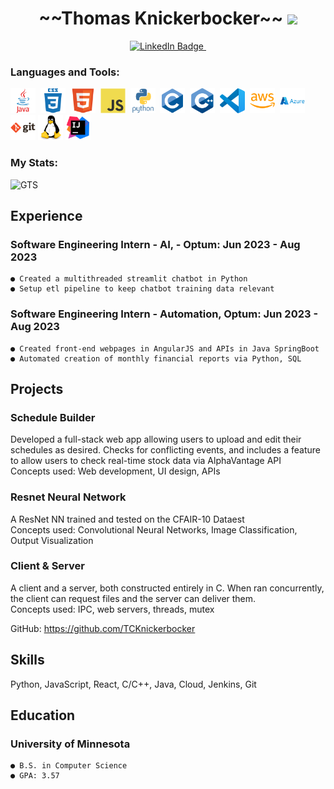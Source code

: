 <div id="header" align="center">
  <h1>
    ~~Thomas Knickerbocker~~
    <img src="https://media.giphy.com/media/hvRJCLFzcasrR4ia7z/giphy.gif" width="30px"/>
  </h1>
  <span id="badges">
    <a href="https://www.linkedin.com/in/thomas-knickerbocker/">
      <img src="https://img.shields.io/badge/LinkedIn-blue?style=for-the-badge&logo=linkedin&logoColor=white" alt="LinkedIn Badge"/>
    </a>
  </span>
  <img src="https://komarev.com/ghpvc/?username=TCKnickerbocker&style=flat-square&color=blue" alt=""/>
</div>

<div id="about-me">
  <h3 align="left">
    Languages and Tools:
  </h3>
  <div>
  <img src="https://github.com/devicons/devicon/blob/master/icons/java/java-original-wordmark.svg" title="Java" alt="Java" width="40" height="40"/>&nbsp;
  <img src="https://github.com/devicons/devicon/blob/master/icons/css3/css3-plain-wordmark.svg"  title="CSS3" alt="CSS" width="40" height="40"/>&nbsp;
  <img src="https://github.com/devicons/devicon/blob/master/icons/html5/html5-original.svg" title="HTML5" alt="HTML" width="40" height="40"/>&nbsp;
  <img src="https://github.com/devicons/devicon/blob/master/icons/javascript/javascript-original.svg" title="JavaScript" alt="JavaScript" width="40" height="40"/>&nbsp;
  <img src="https://github.com/devicons/devicon/blob/master/icons/python/python-original-wordmark.svg" title="Python"  alt="Python" width="40" height="40"/>&nbsp;
  <img src="https://github.com/devicons/devicon/blob/master/icons/c/c-original.svg" title="C"  alt="C" width="40" height="40"/>&nbsp; 
  <img src="https://github.com/devicons/devicon/blob/master/icons/cplusplus/cplusplus-original.svg" title="C++"  alt="C"++ width="40" height="40"/>&nbsp; 
  <img src="https://github.com/devicons/devicon/blob/master/icons/vscode/vscode-original.svg" title="VSCode" alt="VSCode" width="40" height="40"/>&nbsp;
  <img src="https://github.com/devicons/devicon/blob/master/icons/amazonwebservices/amazonwebservices-plain-wordmark.svg" title="AWS" alt="AWS" width="40" height="40"/>&nbsp;
  <img src="https://github.com/devicons/devicon/blob/master/icons/azure/azure-original-wordmark.svg" title="Azure" alt="Azure" width="40" height="40"/>&nbsp;
  <img src="https://github.com/devicons/devicon/blob/master/icons/git/git-original-wordmark.svg" title="Git" **alt="Git" width="40" height="40"/>
  <img src="https://github.com/devicons/devicon/blob/master/icons/linux/linux-original.svg" title="Linux" **alt="Linux" width="40" height="40"/>
    <img src="https://github.com/devicons/devicon/blob/master/icons/intellij/intellij-original.svg" title="Intellij" **alt="Intellij" width="40" height="40"/>
<h3 align="left"> 
  My Stats: 
  </h3>
    <img src="[https://github-readme-streak-stats.herokuapp.com/?user=TCKnickerbocker](https://github-readme-streak-stats.herokuapp.com/?user=TCKnickerbocker)" title="Github Stats" alt="GTS">


## Experience

### Software Engineering Intern - AI, - Optum: Jun 2023 - Aug 2023

```
● Created a multithreaded streamlit chatbot in Python
● Setup etl pipeline to keep chatbot training data relevant 
```

### Software Engineering Intern - Automation, Optum: Jun 2023 - Aug 2023

```
● Created front-end webpages in AngularJS and APIs in Java SpringBoot
● Automated creation of monthly financial reports via Python, SQL
```

## Projects

### Schedule Builder

Developed a full-stack web app allowing users to upload and edit their schedules as desired. Checks for conflicting events, and includes a feature to allow users to check real-time stock data via AlphaVantage API \
Concepts used: Web development, UI design, APIs


### Resnet Neural Network

A ResNet NN trained and tested on the CFAIR-10 Dataest \
Concepts used: Convolutional Neural Networks, Image Classification, Output Visualization


### Client & Server

A client and a server, both constructed entirely in C. When ran concurrently, the client can request files and the server can deliver them. \
Concepts used: IPC, web servers, threads, mutex


GitHub: https://github.com/TCKnickerbocker

## Skills

Python, JavaScript, React, C/C++, Java, Cloud, Jenkins, Git

## Education

### University of Minnesota

```
● B.S. in Computer Science
● GPA: 3.57
```

